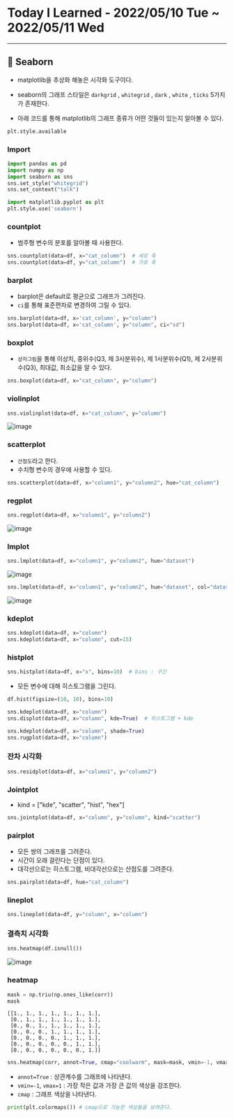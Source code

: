 # Today I Learned - 2022/05/10 Tue ~ 2022/05/11 Wed
---
## 📌 Seaborn
- matplotlib을 추상화 해놓은 시각화 도구이다.

- seaborn의 그래프 스타일은 `darkgrid` , `whitegrid` , `dark` , `white` , `ticks` 5가지가 존재한다.
- 아래 코드를 통해 matplotlib의 그래프 종류가 어떤 것들이 있는지 알아볼 수 있다.
```python
plt.style.available
```

### Import
```python
import pandas as pd
import numpy as np
import seaborn as sns
sns.set_style("whitegrid")
sns.set_context("talk")

import matplotlib.pyplot as plt
plt.style.use('seaborn')
```


### countplot
- 범주형 변수의 분포를 알아볼 때 사용한다.
```python
sns.countplot(data=df, x="cat_column")  # 세로 축
sns.countplot(data=df, y="cat_column")  # 가로 축
```

### barplot
- barplot은 default로 평균으로 그래프가 그려진다.
- `ci`를 통해 표준편차로 변경하여 그릴 수 있다.
```python
sns.barplot(data=df, x='cat_column', y="column")
sns.barplot(data=df, x='cat_column', y="column", ci="sd")
```

### boxplot
- `상자그림`을 통해 이상치, 중위수(Q3, 제 3사분위수), 제 1사분위수(Q1), 제 2사분위수(Q3), 최대값, 최소값을 알 수 있다.
```python
sns.boxplot(data=df, x="cat_column", y="column")
```

### violinplot
```python
sns.violinplot(data=df, x="cat_column", y="column")
```
![image](https://user-images.githubusercontent.com/100760303/168299863-8cc28d66-766b-4677-953e-f1e6916e1f05.png)

### scatterplot
- `산점도`라고 한다.
- 수치형 변수의 경우에 사용할 수 있다.
```python
sns.scatterplot(data=df, x="column1", y="column2", hue="cat_column")
```

### regplot
```python
sns.regplot(data=df, x="column1", y="column2")
```
![image](https://user-images.githubusercontent.com/100760303/168299300-fff8980e-33e1-43e1-bf50-3955803c5dc3.png)

### lmplot
```python
sns.lmplot(data=df, x="column1", y="column2", hue="dataset")
```
![image](https://user-images.githubusercontent.com/100760303/168299575-cb6fd382-a93f-4868-bd96-de02e4930697.png)

```python
sns.lmplot(data=df, x="column1", y="column2", hue="dataset", col="dataset", col_wrap=2, ci=None)
```
![image](https://user-images.githubusercontent.com/100760303/168299664-327b4291-c0c0-4205-b65d-b4bc27e885a8.png)

### kdeplot
```python
sns.kdeplot(data=df, x="column")
sns.kdeplot(data=df, x="column", cut=15)
```

### histplot
```python
sns.histplot(data=df, x="x", bins=10)  # bins : 구간
```

- 모든 변수에 대해 히스토그램을 그린다.
```python
df.hist(figsize=(10, 10), bins=10)
```

```python
sns.kdeplot(data=df, x="column")
sns.displot(data=df, x="column", kde=True)  # 히스토그램 + kde
```

```python
sns.kdeplot(data=df, x="column", shade=True)
sns.rugplot(data=df, x="column")
```

### 잔차 시각화
```python
sns.residplot(data=df, x="column1", y="column2")
```

### Jointplot
- kind = ["kde", "scatter", "hist", "hex"]
```python
sns.jointplot(data=df, x="column", y="column", kind="scatter")
```

### pairplot
- 모든 쌍의 그래프를 그려준다.
- 시간이 오래 걸린다는 단점이 있다.
- 대각선으로는 히스토그램, 비대각선으로는 산점도를 그려준다.
```python
sns.pairplot(data=df, hue="cat_column")
```

### lineplot
```python
sns.lineplot(data=df, y="column", x="column")
```

### 결측치 시각화
```python
sns.heatmap(df.isnull())
```
![image](https://user-images.githubusercontent.com/100760303/168302016-ce6b6850-0185-4233-92bb-c7e42e9aeee9.png)

### heatmap
```python
mask = np.triu(np.ones_like(corr))
mask
```

```
[[1., 1., 1., 1., 1., 1., 1.],
 [0., 1., 1., 1., 1., 1., 1.],
 [0., 0., 1., 1., 1., 1., 1.],
 [0., 0., 0., 1., 1., 1., 1.],
 [0., 0., 0., 0., 1., 1., 1.],
 [0., 0., 0., 0., 0., 1., 1.],
 [0., 0., 0., 0., 0., 0., 1.]]
```

```python
sns.heatmap(corr, annot=True, cmap="coolwarm", mask=mask, vmin=-1, vmax=1)
```

- `annot=True` : 상관계수를 그래프에 나타낸다.
- `vmin=-1`, `vmax=1` : 가장 작은 값과 가장 큰 값의 색상을 강조한다.
- `cmap` : 그래프 색상을 나타낸다.

```python
print(plt.colormaps()) # cmap으로 가능한 색상들을 보여준다.
```
